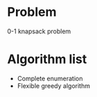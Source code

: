 # Problem

0-1 knapsack problem

# Algorithm list

- Complete enumeration
- Flexible greedy algorithm
